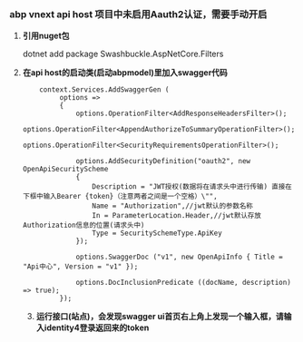 ### abp vnext api host 项目中未启用Aauth2认证，需要手动开启

1. **引用nuget包**

    dotnet add package Swashbuckle.AspNetCore.Filters
    
2. **在api host的启动类(启动abpmodel)里加入swagger代码**

           context.Services.AddSwaggerGen (
                options =>
                {
                    options.OperationFilter<AddResponseHeadersFilter>();
                    options.OperationFilter<AppendAuthorizeToSummaryOperationFilter>();
                    options.OperationFilter<SecurityRequirementsOperationFilter>();
                    
                    options.AddSecurityDefinition("oauth2", new OpenApiSecurityScheme
                    {
                        Description = "JWT授权(数据将在请求头中进行传输) 直接在下框中输入Bearer {token}（注意两者之间是一个空格）\"",
                        Name = "Authorization",//jwt默认的参数名称
                        In = ParameterLocation.Header,//jwt默认存放Authorization信息的位置(请求头中)
                        Type = SecuritySchemeType.ApiKey
                    });
                    
                    options.SwaggerDoc ("v1", new OpenApiInfo { Title = "Api中心", Version = "v1" });
                    
                    options.DocInclusionPredicate ((docName, description) => true);
                });
                
     3. **运行接口(站点)，会发现swagger ui首页右上角上发现一个输入框，请输入identity4登录返回来的token**
     
     
